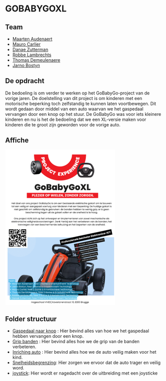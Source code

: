 # GOBABYGOXL
## Team
- [<img src="https://github.com/MaartenAudenaert.png" alt="" width="25" style="margin-bottom:-6px;">Maarten Audenaert](https://github.com/MaartenAudenaert)
- [<img src="https://github.com/MauroCarlier.png" alt="" width="25" style="margin-bottom:-6px;">Mauro Carlier](https://github.com/maurocarlier)
- [<img src="https://github.com/Danaezutterman.png" alt="" width="25" style="margin-bottom:-6px;">Danae Zutterman](https://github.com/Danaezutterman)
- [<img src="https://github.com/lomopoio.png" alt="" width="25" style="margin-bottom:-6px;">Robbe Lambrechts](https://github.com/lomopoio)
- [<img src="https://github.com/Thomas8650.png" alt="" width="25" style="margin-bottom:-6px;">Thomas Demeulenaere](https://github.com/Thomas8650)
- [<img src="https://github.com/Jarno-max.png" alt="" width="25" style="margin-bottom:-6px;">Jarno Bostyn](https://github.com/Jarno-max)


## De opdracht
De bedoeling is om verder te werken op het GoBabyGo-project van de vorige jaren. De doelstelling van dit project is om kinderen 
met een motorische beperking toch zelfstandig te kunnen laten voortbewegen. Dit wordt gedaan door middel van een auto waarvan 
we het gaspedaal vervangen door een knop op het stuur. De GoBabyGo was voor iets kleinere kinderen en nu is het de bedoeling dat we een 
XL-versie maken voor kinderen die te groot zijn geworden voor de vorige auto.

## Affiche
<img src="Afbeeldingen/GoBabyGoXL_poster.png" height="500" width="auto">


## Folder structuur
- [Gaspedaal naar knop](./Gaspedaal%20naar%20knop/README.md) : Hier bevind alles van hoe we het  gaspedaal hebben vervangen door een knop. 
- [Grip banden](./Grip%20banden/README.md) : Hier bevind alles hoe we de grip van de banden verbeteren.
- [Inriching auto](<Inrichting auto/README.md>) : Hier bevind alles hoe we de auto veilig maken voor het kind.
- [Snelheidsbegrenzing](./Snelheidsbegrenzing/README.md): Hier zorgen we ervoor dat de auto trager en veilig word. 
- [joystick](./joystick/readme.md): Hier wordt er nagedacht over de uitbreiding met een joysticke

